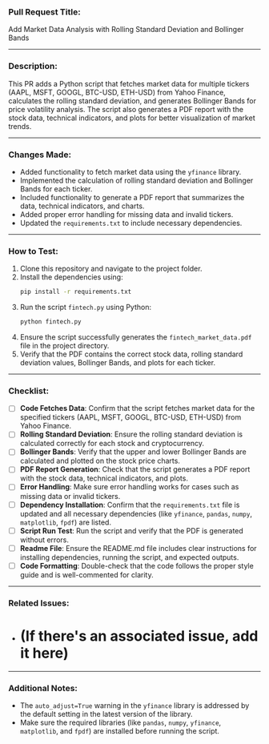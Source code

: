 
### Pull Request Title:
Add Market Data Analysis with Rolling Standard Deviation and Bollinger Bands

---

### Description:
This PR adds a Python script that fetches market data for multiple tickers (AAPL, MSFT, GOOGL, BTC-USD, ETH-USD) from Yahoo Finance, calculates the rolling standard deviation, and generates Bollinger Bands for price volatility analysis. The script also generates a PDF report with the stock data, technical indicators, and plots for better visualization of market trends.

---

### Changes Made:
- Added functionality to fetch market data using the `yfinance` library.
- Implemented the calculation of rolling standard deviation and Bollinger Bands for each ticker.
- Included functionality to generate a PDF report that summarizes the data, technical indicators, and charts.
- Added proper error handling for missing data and invalid tickers.
- Updated the `requirements.txt` to include necessary dependencies.

---

### How to Test:
1. Clone this repository and navigate to the project folder.
2. Install the dependencies using:
   ```bash
   pip install -r requirements.txt
   ```
3. Run the script `fintech.py` using Python:
   ```bash
   python fintech.py
   ```
4. Ensure the script successfully generates the `fintech_market_data.pdf` file in the project directory.
5. Verify that the PDF contains the correct stock data, rolling standard deviation values, Bollinger Bands, and plots for each ticker.

---

### Checklist:
- [ ] **Code Fetches Data**: Confirm that the script fetches market data for the specified tickers (AAPL, MSFT, GOOGL, BTC-USD, ETH-USD) from Yahoo Finance.
- [ ] **Rolling Standard Deviation**: Ensure the rolling standard deviation is calculated correctly for each stock and cryptocurrency.
- [ ] **Bollinger Bands**: Verify that the upper and lower Bollinger Bands are calculated and plotted on the stock price charts.
- [ ] **PDF Report Generation**: Check that the script generates a PDF report with the stock data, technical indicators, and plots.
- [ ] **Error Handling**: Make sure error handling works for cases such as missing data or invalid tickers.
- [ ] **Dependency Installation**: Confirm that the `requirements.txt` file is updated and all necessary dependencies (like `yfinance`, `pandas`, `numpy`, `matplotlib`, `fpdf`) are listed.
- [ ] **Script Run Test**: Run the script and verify that the PDF is generated without errors.
- [ ] **Readme File**: Ensure the README.md file includes clear instructions for installing dependencies, running the script, and expected outputs.
- [ ] **Code Formatting**: Double-check that the code follows the proper style guide and is well-commented for clarity.

---

### Related Issues:
- # (If there's an associated issue, add it here)

---

### Additional Notes:
- The `auto_adjust=True` warning in the `yfinance` library is addressed by the default setting in the latest version of the library.
- Make sure the required libraries (like `pandas`, `numpy`, `yfinance`, `matplotlib`, and `fpdf`) are installed before running the script.
